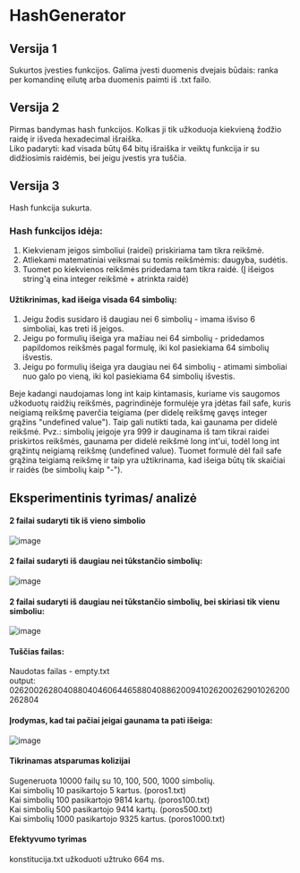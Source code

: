 # HashGenerator  
  
## Versija 1  
Sukurtos įvesties funkcijos. Galima įvesti duomenis dvejais būdais: ranka per komandinę eilutę arba duomenis paimti iš .txt failo.
  
## Versija 2  
Pirmas bandymas hash funkcijos. Kolkas ji tik užkoduoja kiekvieną žodžio raidę ir išveda hexadecimal išraiška.   
Liko padaryti: kad visada būtų 64 bitų išraiška ir veiktų funkcija ir su didžiosimis raidėmis, bei jeigu įvestis yra tuščia.  
  
## Versija 3  
Hash funkcija sukurta.  
### Hash funkcijos idėja:  
1. Kiekvienam įeigos simboliui (raidei) priskiriama tam tikra reikšmė.  
2. Atliekami matematiniai veiksmai su tomis reikšmėmis: daugyba, sudėtis.  
3. Tuomet po kiekvienos reikšmės pridedama tam tikra raidė. (Į išeigos string'ą eina integer reikšmė + atrinkta raidė)  
#### Užtikrinimas, kad išeiga visada 64 simbolių:  
1. Jeigu žodis susidaro iš daugiau nei 6 simbolių - imama išviso 6 simboliai, kas treti iš įeigos.  
2. Jeigu po formulių išeiga yra mažiau nei 64 simbolių - pridedamos papildomos reikšmės pagal formulę, iki kol pasiekiama 64 simbolių išvestis.  
3. Jeigu po formulių išeiga yra daugiau nei 64 simbolių - atimami simboliai nuo galo po vieną, iki kol pasiekiama 64 simbolių išvestis.  
  
Beje kadangi naudojamas long int kaip kintamasis, kuriame vis saugomos užkoduotų raidžių reikšmės, pagrindinėje formulėje yra įdėtas fail safe, kuris neigiamą reikšmę paverčia teigiama (per didelę reikšmę gavęs integer grąžins "undefined value"). Taip gali nutikti tada, kai gaunama per didelė reikšmė. Pvz.: simbolių įeigoje yra 999  ir dauginama iš tam tikrai raidei priskirtos reikšmės, gaunama per didelė reikšmė long int'ui, todėl long int grąžintų neigiamą reikšmę (undefined value). Tuomet formulė dėl fail safe grąžina teigiamą reikšmę ir taip yra užtikrinama, kad išeiga būtų tik skaičiai ir raidės (be simbolių kaip "-").  
## Eksperimentinis tyrimas/ analizė  
  
#### 2 failai sudaryti tik iš vieno simbolio  
![image](https://user-images.githubusercontent.com/79039786/135499373-55c6bcd0-879b-4ab6-bad2-cb8c935f5165.png)    
#### 2 failai sudaryti iš daugiau nei tūkstančio simbolių:
![image](https://user-images.githubusercontent.com/79039786/135495564-d4b465b7-f2c6-4112-9403-4140f549fd0a.png)   
#### 2 failai sudaryti iš daugiau nei tūkstančio simbolių, bei skiriasi tik vienu simboliu:  
![image](https://user-images.githubusercontent.com/79039786/135495778-b1db23dc-ce46-4b05-9b6b-5b0a1a39a4ac.png)  
#### Tuščias failas:  
Naudotas failas - empty.txt  
output: 0262002628040880404606446588040886200941026200262901026200262804  
#### Įrodymas, kad tai pačiai įeigai gaunama ta pati išeiga:  
![image](https://user-images.githubusercontent.com/79039786/135496827-59a24594-8f53-49e3-99f6-33b704782fb5.png)  
#### Tikrinamas atsparumas kolizijai  
Sugeneruota 10000 failų su 10, 100, 500, 1000 simbolių.  
Kai simbolių 10 pasikartojo 5 kartus. (poros1.txt)    
Kai simbolių 100 pasikartojo 9814 kartų. (poros100.txt)    
Kai simbolių 500 pasikartojo 9414 kartų. (poros500.txt)    
Kai simbolių 1000 pasikartojo 9325 kartus. (poros1000.txt)    
#### Efektyvumo tyrimas   
konstitucija.txt užkoduoti užtruko 664 ms.    






